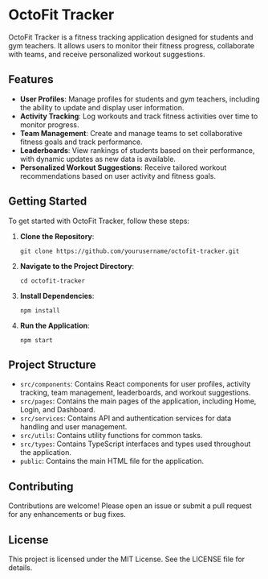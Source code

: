 # OctoFit Tracker

OctoFit Tracker is a fitness tracking application designed for students and gym teachers. It allows users to monitor their fitness progress, collaborate with teams, and receive personalized workout suggestions.

## Features

- **User Profiles**: Manage profiles for students and gym teachers, including the ability to update and display user information.
- **Activity Tracking**: Log workouts and track fitness activities over time to monitor progress.
- **Team Management**: Create and manage teams to set collaborative fitness goals and track performance.
- **Leaderboards**: View rankings of students based on their performance, with dynamic updates as new data is available.
- **Personalized Workout Suggestions**: Receive tailored workout recommendations based on user activity and fitness goals.

## Getting Started

To get started with OctoFit Tracker, follow these steps:

1. **Clone the Repository**:
   ```
   git clone https://github.com/yourusername/octofit-tracker.git
   ```

2. **Navigate to the Project Directory**:
   ```
   cd octofit-tracker
   ```

3. **Install Dependencies**:
   ```
   npm install
   ```

4. **Run the Application**:
   ```
   npm start
   ```

## Project Structure

- `src/components`: Contains React components for user profiles, activity tracking, team management, leaderboards, and workout suggestions.
- `src/pages`: Contains the main pages of the application, including Home, Login, and Dashboard.
- `src/services`: Contains API and authentication services for data handling and user management.
- `src/utils`: Contains utility functions for common tasks.
- `src/types`: Contains TypeScript interfaces and types used throughout the application.
- `public`: Contains the main HTML file for the application.

## Contributing

Contributions are welcome! Please open an issue or submit a pull request for any enhancements or bug fixes.

## License

This project is licensed under the MIT License. See the LICENSE file for details.